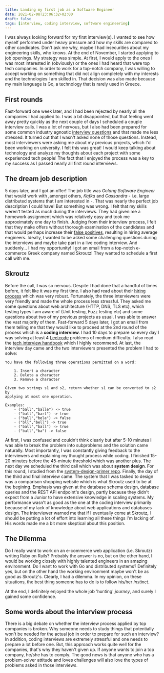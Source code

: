 ```yaml
---
title: Landing my first job as a Software Engineer
date: 2021-02-08T23:06:32+02:00
draft: false
tags: [interview, coding interview, software engineering]
---
```




I was always looking forward for my first interview(s). I wanted to see how myself
performed under heavy pressure and how my skills are compared to other candidates.
Don't ask me why, maybe I had insecurities about my engineering skills, who knows.
At the end of November, I started applying to job openings. My strategy was 
simple. At first, I would apply to the ones I was most interested in (obviously) 
or the ones I had heard that were top tech companies. In order to work for a top-notch company, I was willing to accept working on something that did not align completely with my interests and the technologies I am skilled in. That decision was also made because my main language is Go, a technology that is rarely used in Greece.

## __First rounds__

Fast-forward one week later, and I had been rejected by nearly all the companies I had applied to. I was a bit disappointed, but that feeling went away pretty quickly as the next couple of days I scheduled a couple interview calls. I was a lot of nervous, but I also had been prepared for some common industry agnostic [interview questions](https://www.indeed.com/career-advice/interviewing/top-interview-questions-and-answers) and that made me less stressed. It turned out that I wasn't asked none of those questions. Instead, most interviewers were asking me about my previous projects,
which I'd been working on university. I felt this was great! I would keep talking
about technology and analyze my thoughts about each project with some experienced 
tech people! The fact that I enjoyed the process was a key to my success as I 
passed nearly all first round interviews. 

## __The dream job description__ 

5 days later, and I got an offer! The job title was *Golang Software Engineer* that
would work with ,amongst others, *Kafka* and *Cassandra* - i.e. large distributed systems that I am interested in -. That was nearly the perfect job description I could have! But something was wrong. I felt that my skills weren't tested 
as much during the interviews. They had given me a homework assignment which was 
relatively easy and took me approximately one day to finish. Judging from their interview process, I felt that they make offers without thorough examination of the candidates and that would perhaps increase their [false positives](https://en.wikipedia.org/wiki/False_positives_and_false_negatives), resulting in hiring average engineers.  Ideally, I wanted to be asked some challenging questions during the interviews and maybe take part in a live coding interview. And suddenly... I had my opportunity! I got an email from a top-notch e-commerce Greek company named Skroutz! They wanted to schedule a first call with me.

## __Skroutz__

Before the call, I was so nervous. Despite I had done that a handful of times before, it felt like it was my first time. I also had read about their [hiring process](https://engineering.skroutz.gr/blog/hiring-engineers-while-working-from-home/) which was very robust. Fortunately, the three interviewers were very friendly and made the whole process less stressful. They asked me some questions about web architecture (HTTP, DNS, TLS etc), which testing types I am aware of (Unit testing, Fuzz testing etc) and some questions about two of my previous projects as usual. I was able to answer the vast majority of them. Fast-forward 5 days later, I got an email from them telling me 
that they would like to proceed at the 2nd round of the process which is a __coding interview__. I had 10 days to prepare so every day I was solving at least 4 [Leetcode](https://leetcode.com/) problems of medium difficulty. I also read the [tech interview handbook](https://github.com/yangshun/tech-interview-handbook) which I highly recommend. At last, the interview day came and the two interviewers presented the problem I had to solve:  

    You have the following three operations permitted on a word:

        1. Insert a character 
        2. Delete a character 
        3. Remove a character 
    
    Given two strings s1 and s2, return whether s1 can be converted to s2 by
    applying at most one operation.

    Examples:
        - ("ball","balle") -> true 
        - ("ball","barl") -> true
        - ("ball","bela") -> false
        - ("bll","bell") -> true
        - ("ball","ball") -> true
        - ("ball","ba") -> false
At first, I was confused and couldn't think clearly but after 5-10 minutes I was able to break the problem into subproblems and the solution came naturally.
Most importantly, I was constantly giving feedback to the interviewers and explaining my thought process while coding. I finished 15-20 minutes before the 45-minute threshold 
which was another plus. The next day we scheduled the third call which was about
__system design__. For this round, I studied from the [system-design-primer repo](https://github.com/donnemartin/system-design-primer). Finally, the day of the third and final interview came. The system that I was tasked to design was a comparison shopping website which is what Skroutz used to be at the begining. Emphasis was given at the database schema design, database queries and the REST API endpoint's design, partly because they didn't expect from a Junior to have extensive knowledge in scaling systems. My performance wasn't as good as the one at the coding interview primarily because of my lack of knowledge about 
web applications and databases design. The interviewer warned me that if I eventually come at Skroutz, I should be putting a lot of effort into learning all these things I'm lacking of. His words made me a bit more skeptical about this position. 

## __The Dilemma__

Do I really want to work on an e-commerce web application (i.e. Skroutz) writing Ruby on Rails? Probably the answer is no, but on the other hand, I would be working closely with highly talented engineers in an amazing environment. 
Do I want to work with Go and distributed systems? Definitely yes, but on the other hand the working environment maybe won't be as good as Skroutz's.
Clearly, I had a dilemma. In my opinion, on these situations, the best thing someone has to do is to follow his/her *instinct*. 

At the end, I definitely enjoyed the whole job 'hunting' *journey*, and surely I gained some confidence.  

## __Some words about the interview process__

There is a big debate on whether the interview process applied by top companies is broken. Why someone needs to study things that potentially won't be needed for the actual job in order to prepare for such an interview? In addition, coding interviews are extremely stressful and one needs to prepare a lot before one. 
But, this approach works quite well for the companies, that's why they haven't given up. If anyone wants to join a top company, he/she has to comply. The good news is that anyone who has a problem-solver attitude and loves challenges will also love the types of problems asked in those interviews. 


